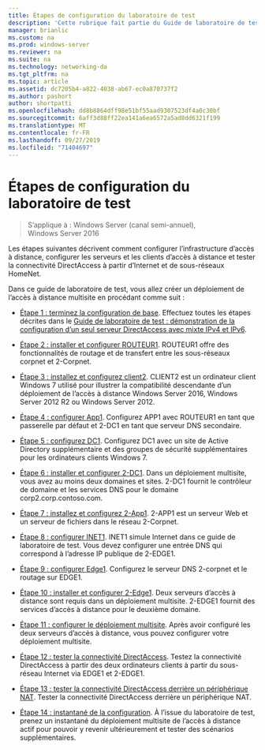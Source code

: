 ```yaml
---
title: Étapes de configuration du laboratoire de test
description: 'Cette rubrique fait partie du Guide de laboratoire de test : illustrer un déploiement multisite DirectAccess pour Windows Server 2016'
manager: brianlic
ms.custom: na
ms.prod: windows-server
ms.reviewer: na
ms.suite: na
ms.technology: networking-da
ms.tgt_pltfrm: na
ms.topic: article
ms.assetid: dc7205b4-a822-4038-ab67-ec0a870737f2
ms.author: pashort
author: shortpatti
ms.openlocfilehash: dd8b8864dff98e51bf55aad9307523df4a0c30bf
ms.sourcegitcommit: 6aff3d88ff22ea141a6ea6572a5ad8dd6321f199
ms.translationtype: MT
ms.contentlocale: fr-FR
ms.lasthandoff: 09/27/2019
ms.locfileid: "71404697"
---
```

# <a name="steps-for-configuring-the-test-lab"></a>Étapes de configuration du laboratoire de test

>S’applique à : Windows Server (canal semi-annuel), Windows Server 2016

Les étapes suivantes décrivent comment configurer l’infrastructure d’accès à distance, configurer les serveurs et les clients d’accès à distance et tester la connectivité DirectAccess à partir d’Internet et de sous-réseaux HomeNet.  
  
Dans ce guide de laboratoire de test, vous allez créer un déploiement de l’accès à distance multisite en procédant comme suit :  
  
-   [Étape 1 : terminez la configuration de base](assetId:///9eb4a9ba-9118-4ea3-8963-e643ec81c3ed). Effectuez toutes les étapes décrites dans le [Guide de laboratoire de test : démonstration de la configuration d’un seul serveur DirectAccess avec mixte IPv4 et IPv6](https://go.microsoft.com/fwlink/p/?LinkId=237004).  
  
-   [Étape 2 : installer et configurer ROUTEUR1](assetId:///e4b1a298-d5b0-410e-970b-c5358a9378f9). ROUTEUR1 offre des fonctionnalités de routage et de transfert entre les sous-réseaux corpnet et 2-Corpnet.  
  
-   [Étape 3 : installez et configurez client2](assetId:///6cbee1b5-f6f6-443f-8fa9-31cc5c05a0ee). CLIENT2 est un ordinateur client Windows 7 utilisé pour illustrer la compatibilité descendante d’un déploiement de l’accès à distance Windows Server 2016, Windows Server 2012 R2 ou Windows Server 2012.  
  
-   [Étape 4 : configurer App1](assetId:///a0ee655e-c01e-4bf3-a7b3-064e9614f810). Configurez APP1 avec ROUTEUR1 en tant que passerelle par défaut et 2-DC1 en tant que serveur DNS secondaire.  
  
-   [Étape 5 : configurez DC1](assetId:///205ca795-93ce-4e53-aa6b-b44c87f0e14a). Configurez DC1 avec un site de Active Directory supplémentaire et des groupes de sécurité supplémentaires pour les ordinateurs clients Windows 7.  
  
-   [Étape 6 : installer et configurer 2-DC1](assetId:///16752f61-edbf-4ff4-9d7a-e2077b66a127). Dans un déploiement multisite, vous avez au moins deux domaines et sites. 2-DC1 fournit le contrôleur de domaine et les services DNS pour le domaine corp2.corp.contoso.com.  
  
-   [Étape 7 : installez et configurez 2-App1](assetId:///7d04b54e-590a-4d33-9766-415789859f29). 2-APP1 est un serveur Web et un serveur de fichiers dans le réseau 2-Corpnet.  
  
-   [Étape 8 : configurer INET1](assetId:///8ecc0b63-8626-4939-8d26-3d51d051d231). INET1 simule Internet dans ce guide de laboratoire de test. Vous devez configurer une entrée DNS qui correspond à l’adresse IP publique de 2-EDGE1.  
  
-   [Étape 9 : configurer Edge1](assetId:///562744dc-30f6-42fa-bd5f-60a013b2179e). Configurez le serveur DNS 2-corpnet et le routage sur EDGE1.  
  
-   [Étape 10 : installer et configurer 2-Edge1](assetId:///1938c4f3-ca96-475d-9f2e-6bea3b7a4130). Deux serveurs d’accès à distance sont requis dans un déploiement multisite. 2-EDGE1 fournit des services d’accès à distance pour le deuxième domaine.  
  
-   [Étape 11 : configurer le déploiement multisite](assetId:///537e4b68-043f-49c9-94d8-15ce8c4b18e2). Après avoir configuré les deux serveurs d’accès à distance, vous pouvez configurer votre déploiement multisite.  
  
-   [Étape 12 : tester la connectivité DirectAccess](assetId:///aa293b5d-4b6f-4004-95f3-0ab54804b15c). Testez la connectivité DirectAccess à partir des deux ordinateurs clients à partir du sous-réseau Internet via EDGE1 et 2-EDGE1.  
  
-   [Étape 13 : tester la connectivité DirectAccess derrière un périphérique NAT](assetId:///41f8195b-00a1-4991-9db8-3703514dbe0c). Tester la connectivité DirectAccess derrière un périphérique NAT.  
  
-   [Étape 14 : instantané de la configuration](assetId:///7b56d5c9-c334-463e-9e29-d652ca110d84). À l’issue du laboratoire de test, prenez un instantané du déploiement multisite de l’accès à distance actif pour pouvoir y revenir ultérieurement et tester des scénarios supplémentaires.  
  



